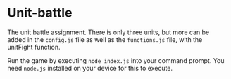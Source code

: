 # Unit-battle

The unit battle assignment. There is only three units, but more can be added in the `config.js` file as well as the `functions.js` file, with the unitFight function. 

Run the game by executing `node index.js` into your command prompt. You need `node.js` installed on your device for this to execute.
